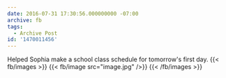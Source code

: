 ```yaml
---
date: 2016-07-31 17:30:56.000000000 -07:00
archive: fb
tags: 
  - Archive Post
id: '1470011456'
---
```


Helped Sophia make a school class schedule for tomorrow's first day.
{{< fb/images >}}
{{< fb/image src="image.jpg" />}}
{{< /fb/images >}}
